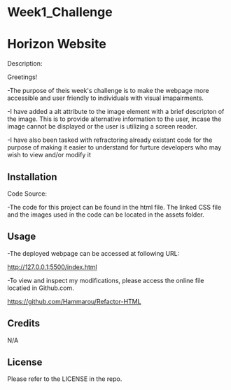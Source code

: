 # Week1_Challenge

# Horizon Website

Description:

Greetings! 

-The purpose of theis week's challenge is to make the webpage more accessible and user friendly to individuals with visual imapairments.

-I have added a alt attribute to the image element with a brief descripton of the image. This is to provide alternative information to the user, incase the image cannot be displayed or the user is utilizing a screen reader.

-I have also been tasked with refractoring already existant code for the purpose of making it easier to understand for furture developers who may wish to view and/or modify it


## Installation

Code Source:

-The code for this project can be found in the html file. The linked CSS file and the images used in the code can be located in the assets folder.


## Usage

-The deployed webpage can be accessed at following URL:

http://127.0.0.1:5500/index.html


-To view and inspect my modifications, please access the online file locatied in Github.com.

https://github.com/Hammarou/Refactor-HTML


## Credits

N/A

## License

Please refer to the LICENSE in the repo.
 
